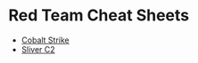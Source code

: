 # Red Team Cheat Sheets


- [Cobalt Strike](https://github.com/wsummerhill/C2_RedTeam_CheatSheets/tree/main/CobaltStrike)
- [Sliver C2](https://github.com/wsummerhill/C2_RedTeam_CheatSheets/tree/main/SliverC2)

